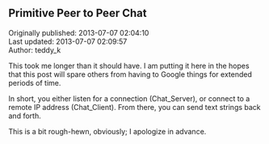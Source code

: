 ## Primitive Peer to Peer Chat  
Originally published: 2013-07-07 02:04:10  
Last updated: 2013-07-07 02:09:57  
Author: teddy_k   
  
This took me longer than it should have. I am putting it here in the hopes that this post will spare others from having to Google things for extended periods of time.

In short, you either listen for a connection (Chat_Server), or connect to a remote IP address (Chat_Client). From there, you can send text strings back and forth. 

This is a bit rough-hewn, obviously; I apologize in advance.